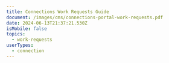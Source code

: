 ```yaml
---
title: Connections Work Requests Guide
document: /images/cms/connections-portal-work-requests.pdf
date: 2024-06-13T21:37:21.530Z
isMobile: false
topics:
  - work-requests
userTypes:
  - connection
---
```

